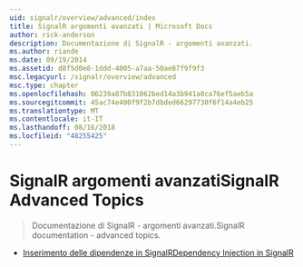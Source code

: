 ```yaml
---
uid: signalr/overview/advanced/index
title: SignalR argomenti avanzati | Microsoft Docs
author: rick-anderson
description: Documentazione di SignalR - argomenti avanzati.
ms.author: riande
ms.date: 09/19/2014
ms.assetid: d8f5d0e8-1ddd-4005-a7aa-50ae87f9f9f3
msc.legacyurl: /signalr/overview/advanced
msc.type: chapter
ms.openlocfilehash: 06239a87b831062bed14a3b941a8ca76ef5aeb5a
ms.sourcegitcommit: 45ac74e400f9f2b7dbded66297730f6f14a4eb25
ms.translationtype: MT
ms.contentlocale: it-IT
ms.lasthandoff: 08/16/2018
ms.locfileid: "48255425"
---
```

<a name="signalr-advanced-topics"></a><span data-ttu-id="45c16-103">SignalR argomenti avanzati</span><span class="sxs-lookup"><span data-stu-id="45c16-103">SignalR Advanced Topics</span></span>
====================
> <span data-ttu-id="45c16-104">Documentazione di SignalR - argomenti avanzati.</span><span class="sxs-lookup"><span data-stu-id="45c16-104">SignalR documentation - advanced topics.</span></span>


- [<span data-ttu-id="45c16-105">Inserimento delle dipendenze in SignalR</span><span class="sxs-lookup"><span data-stu-id="45c16-105">Dependency Injection in SignalR</span></span>](dependency-injection.md)

